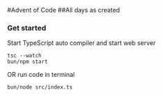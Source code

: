 #Advent of Code
##All days as created

### Get started

Start TypeScript auto compiler and start web server

```
tsc --watch
bun/npm start
```

OR run code in terminal

```
bun/node src/index.ts
```
